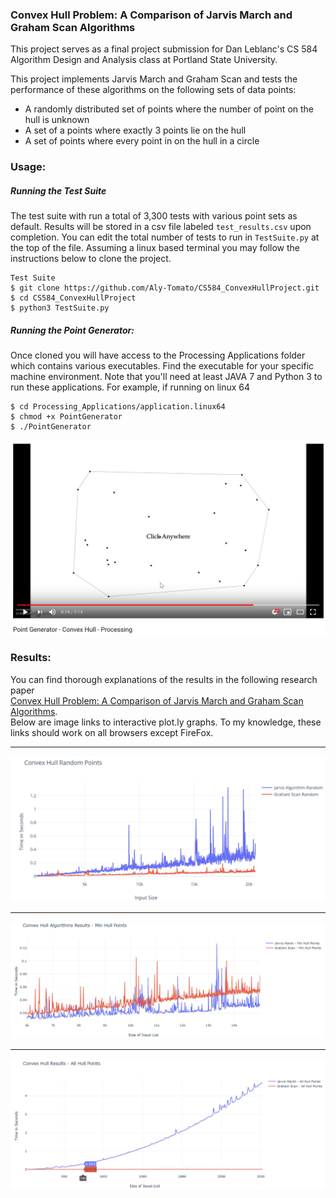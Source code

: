 ### Convex Hull Problem: A Comparison of Jarvis March and Graham Scan Algorithms

This project serves as a final project submission for Dan Leblanc's CS 584 
Algorithm Design and Analysis class at Portland State University.


This project implements Jarvis March and Graham Scan and tests
the performance of these algorithms on the following sets of data points: 
* A randomly distributed set of points where the number of point on the hull
is unknown
* A set of a points where exactly 3 points lie on the hull
* A set of points where every point in on the hull in a circle

### Usage:

##### Running the Test Suite
The test suite with run a total of 3,300 tests with various point sets 
as default. Results will be stored in a csv file labeled ```test_results.csv``` upon completion.
You can edit the total number of tests to run in ```TestSuite.py``` at the top of the file.
Assuming a linux based terminal you may follow the instructions below to clone the project.
```
Test Suite
$ git clone https://github.com/Aly-Tomato/CS584_ConvexHullProject.git
$ cd CS584_ConvexHullProject 
$ python3 TestSuite.py
```

##### Running the Point Generator:

Once cloned you will have access to the Processing Applications folder
which contains various executables. Find the executable for your specific
machine environment. Note that you'll need at least JAVA 7 and Python 3 to run these applications.
For example, if running on linux 64
```
$ cd Processing_Applications/application.linux64
$ chmod +x PointGenerator
$ ./PointGenerator
```
[![Point Genertor Example Run](https://github.com/Aly-Tomato/CS584_ConvexHullProject/blob/master/Images/VideoThumbnail.JPG)](http://youtu.be/lrnvb3jol0Q?hd=1 "Point Genertor Example Run")



### Results:
You can find thorough explanations of the results in the following research paper  
[Convex Hull Problem: A Comparison of Jarvis March and Graham Scan Algorithms](https://docs.google.com/document/d/1VC5qr3sTwCX5O1JSbs-Pjc_GJwBJu5wLoYspDSl8EPg/edit?usp=sharing).  
Below are image links to interactive plot.ly graphs. To my knowledge, these links should work
on all browsers except FireFox.

---

[![Random Hull Graph](https://github.com/Aly-Tomato/CS584_ConvexHullProject/blob/master/Images/Random%20Points%20Graph.JPG)](https://htmlpreview.github.io/?https://github.com/Aly-Tomato/CS584_ConvexHullProject/blob/master/HTML%20Plot.ly%20Graphs/Convex%20Hull%20Random%20Hull.html "Random Hull Graph")
  
---  
  
[![Min Hull Graph](https://github.com/Aly-Tomato/CS584_ConvexHullProject/blob/master/Images/Min%20Hull%20Graph.JPG)](https://htmlpreview.github.io/?https://github.com/Aly-Tomato/CS584_ConvexHullProject/blob/master/HTML%20Plot.ly%20Graphs/Convex%20Hull%20Min%20Hull.html "Random Hull Graph")
  
---  
  
[![Max Hull Graph](https://github.com/Aly-Tomato/CS584_ConvexHullProject/blob/master/Images/All%20Hull%20Points%20Graph.JPG)](https://htmlpreview.github.io/?https://github.com/Aly-Tomato/CS584_ConvexHullProject/blob/master/HTML%20Plot.ly%20Graphs/Convex%20Hull%20Max%20Hull.html "Random Hull Graph")
